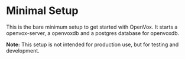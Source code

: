 # Minimal Setup

This is the bare minimum setup to get started with OpenVox.
It starts a openvox-server, a openvoxdb and a postgres database for openvoxdb.

**Note:** This setup is not intended for production use, but for testing and development.
